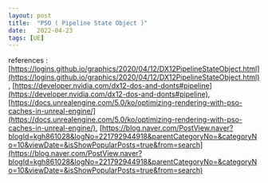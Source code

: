 ```yaml
---
layout: post
title:  "PSO ( Pipeline State Object )"
date:   2022-04-23
tags: [UE]
---
```


references : [https://logins.github.io/graphics/2020/04/12/DX12PipelineStateObject.html](https://logins.github.io/graphics/2020/04/12/DX12PipelineStateObject.html), [https://developer.nvidia.com/dx12-dos-and-donts#pipeline](https://developer.nvidia.com/dx12-dos-and-donts#pipeline), [https://docs.unrealengine.com/5.0/ko/optimizing-rendering-with-pso-caches-in-unreal-engine/](https://docs.unrealengine.com/5.0/ko/optimizing-rendering-with-pso-caches-in-unreal-engine/), [https://blog.naver.com/PostView.naver?blogId=kgh861028&logNo=221792944918&parentCategoryNo=&categoryNo=10&viewDate=&isShowPopularPosts=true&from=search](https://blog.naver.com/PostView.naver?blogId=kgh861028&logNo=221792944918&parentCategoryNo=&categoryNo=10&viewDate=&isShowPopularPosts=true&from=search)      